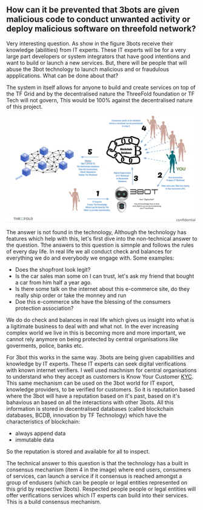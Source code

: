 ##  How can it be prevented that 3bots are given malicious code to conduct unwanted activity or deploy malicious software on threefold network?

Very interesting question.  As show in the figure 3bots receive their knowledge (abilities) from IT experts.  These IT experts will be for a very large part developers or system integrators that have good intentions and want to build or launch a new services.  But, there will be people that will abuse the 3bot technology to launch malicious and or fraudulous appplications.  What can be done about that?  

The system in itself allows for anyone to build and create services on top of the TF Grid  and by the decentralised nature the ThreeFold foundation or TF Tech will not govern, This would be 100% against the decentralised nature of this project.

![](..//images/it_expert.png)

The answer is not found in the technology, Although the technology has features which help with this, let's first dive into the non-technical answer to the question. Tthe answers to this question is simnple and follows the rules of every day life. In real life we all conduct check and balances for everything we do and everybody we engage with.  Some examples:
- Does the shopfront look legit?  
- Is the car sales man some on I can trust, let's ask my friend that bought a car from him half a year ago. 
- Is there some talk on the internet about this e-commerce site, do they really ship order or take the monney and run
- Doe this e-commerce site have the blessing of the consumers protection association?

We do do check and balances in real life which gives us insight into what is a ligitimate business to deal with and what not.  In the ever increasing complex world we live in this is becoming more and more important, we cannot rely anymore on being protected by central organisations like goverments, police, banks etc.

For 3bot this works in the same way. 3bots are being given capabilities and knowledge by IT experts.  These IT experts can seek digital verifications with known internet verifiers.  I well used machnism for central organisations to understand who they accept as customers is Know Your Customer [KYC](https://en.wikipedia.org/wiki/Know_your_customer).  This same mechanism can be used on the 3bot world for IT export, knowledge providers, to be verified for customers.  So it is reputation based where the 3bot will have a reputation based on it's past, based on it's bahavious an based on all the interactions with other 3bots.  All this information is stored in decentralised databases (called blockchain databases, BCDB, innovation by TF Technology) which have the characteristics of blockchain:
- always append data  
- immutable data

So the reputation is stored and available for all to inspect.

The technical answer to this question is that the technology has a built in consensus mechanism (item 4 in the image) where end users, consumers of services, can launch a service if it consensus is reached amongst a group of endusers (which can be people or legal entities represented on this grid by respective 3bots).  Respected people people or legal entities will offer verifications services which IT experts can build into their services.  This is a build consensus mechanism. 
